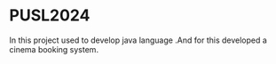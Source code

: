 # PUSL2024
In this project used to develop java language .And for this developed a cinema booking system.
